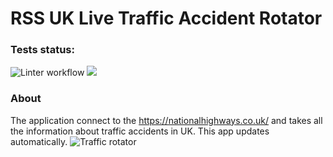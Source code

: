 # RSS UK Live Traffic Accident Rotator

### Tests status:
![Linter workflow](https://github.com/iFoxtrot33/RSSlLiveTrafficRotator/actions/workflows/lint.yml/badge.svg)
<a href="https://codeclimate.com/github/iFoxtrot33/RSSlLiveTrafficRotator/maintainability"><img src="https://api.codeclimate.com/v1/badges/6b09b0fbeb13b7d62a9f/maintainability" /></a>

### About
The application connect to the https://nationalhighways.co.uk/ and takes all the information about traffic accidents in UK. This app updates automatically.
![Traffic rotator](https://user-images.githubusercontent.com/102408798/208234099-0d5e01c9-8f2d-478c-a0cb-5cc06a9a5c7c.jpg)
